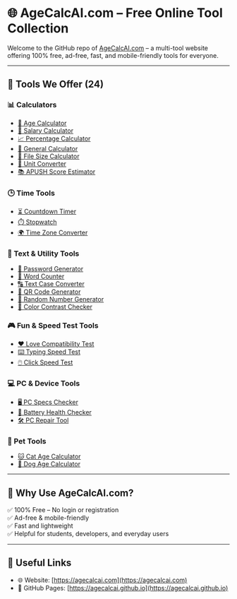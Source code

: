 # 🌐 AgeCalcAI.com – Free Online Tool Collection

Welcome to the GitHub repo of [AgeCalcAI.com](https://agecalcai.com) – a multi-tool website offering 100% free, ad-free, fast, and mobile-friendly tools for everyone.

---

## 🧰 Tools We Offer (24)

### 📊 Calculators
- [📅 Age Calculator](https://agecalcai.com/age-calculator.html)
- [💼 Salary Calculator](https://agecalcai.com/salary-calculator.html)
- [📈 Percentage Calculator](https://agecalcai.com/percentage-calculator.html)
- [🧮 General Calculator](https://agecalcai.com/calculator.html)
- [📁 File Size Calculator](https://agecalcai.com/file-size-calculator.html)
- [📏 Unit Converter](https://agecalcai.com/unit-converter.html)
- [📚 APUSH Score Estimator](https://agecalcai.com/apush-score-calculator.html)

### 🕒 Time Tools
- [⏳ Countdown Timer](https://agecalcai.com/countdown.html)
- [⏱️ Stopwatch](https://agecalcai.com/stopwatch.html)
- [🌍 Time Zone Converter](https://agecalcai.com/time-zone-converter.html)

### 🔐 Text & Utility Tools
- [🔐 Password Generator](https://agecalcai.com/password-generator.html)
- [📝 Word Counter](https://agecalcai.com/word-counter.html)
- [🔠 Text Case Converter](https://agecalcai.com/text-case-converter.html)
- [🔳 QR Code Generator](https://agecalcai.com/QR-Code-Generator.html)
- [🎲 Random Number Generator](https://agecalcai.com/Random-Number-Generator.html)
- [🎨 Color Contrast Checker](https://agecalcai.com/Color-Contrast-Checker.html)

### 🎮 Fun & Speed Test Tools
- [❤️ Love Compatibility Test](https://agecalcai.com/love-compatibility.html)
- [⌨️ Typing Speed Test](https://agecalcai.com/typing-speed-test.html)
- [🖱️ Click Speed Test](https://agecalcai.com/Click-Speed-Test.html)

### 💻 PC & Device Tools
- [🖥️ PC Specs Checker](https://agecalcai.com/pc-specs.html)
- [🔋 Battery Health Checker](https://agecalcai.com/battery-checker.html)
- [🛠️ PC Repair Tool](https://agecalcai.com/repair-tool.html)

### 🐾 Pet Tools
- [🐱 Cat Age Calculator](https://agecalcai.com/cat-age-calculator.html)
- [🐶 Dog Age Calculator](https://agecalcai.com/dog-age.html)

---

## 🎯 Why Use AgeCalcAI.com?
✅ 100% Free – No login or registration  
✅ Ad-free & mobile-friendly  
✅ Fast and lightweight  
✅ Helpful for students, developers, and everyday users  

---

## 🔗 Useful Links
- 🌐 Website: [https://agecalcai.com](https://agecalcai.com)
- 📄 GitHub Pages: [https://agecalcai.github.io](https://agecalcai.github.io)
